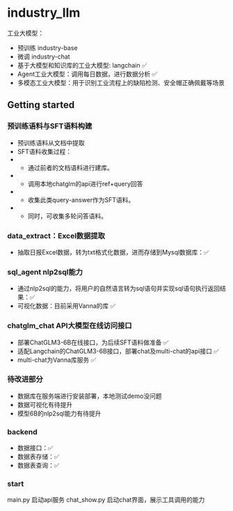 # industry_llm
工业大模型：
- 预训练 industry-base
- 微调 industry-chat
- 基于大模型和知识库的工业大模型: langchain ✅
- Agent工业大模型：调用每日数据，进行数据分析 ✅
- 多模态工业大模型：用于识别工业流程上的缺陷检测、安全帽正确佩戴等场景

## Getting started
### 预训练语料与SFT语料构建
- 预训练语料从文档中提取
- SFT语料收集过程：
- - 通过前者的文档语料进行建库。
- - 调用本地chatglm的api进行ref+query回答
- - 收集此类query-answer作为SFT语料。
- - 同时，可收集多轮问答语料。

### data_extract：Excel数据提取
- 抽取日报Excel数据，转为txt格式化数据，进而存储到Mysql数据库：✅

### sql_agent nlp2sql能力
- 通过nlp2sql的能力，将用户的自然语言转为sql语句并实现sql语句执行返回结果：✅
- 可视化数据：目前采用Vanna的库 ✅

### chatglm_chat API大模型在线访问接口
- 部署ChatGLM3-6B在线接口，为后续SFT语料做准备 ✅
- 适配Langchain的ChatGLM3-6B接口，部署chat及multi-chat的api接口 ✅
- multi-chat为Vanna库服务 ✅

### 待改进部分
- 数据库在服务端进行安装部署，本地测试demo没问题
- 数据可视化有待提升
- 模型6B的nlp2sql能力有待提升

### backend
- 数据接口：✅
- 数据表存储：✅
- 数据表查询：✅

### start
main.py 启动api服务
chat_show.py 启动chat界面，展示工具调用的能力